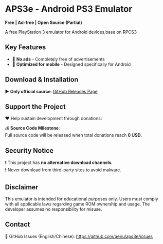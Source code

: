 
# APS3e - Android PS3 Emulator  
**Free | Ad-free | Open Source (Partial)**

A free PlayStation 3 emulator for Android devices,base on RPCS3

## Key Features  
- 🚫 **No ads** - Completely free of advertisements    
- 📱 **Optimized for mobile** - Designed specifically for Android  

## Download & Installation  
▶️ **Only official source**: [GitHub Releases Page](https://github.com/aenu/aps3e/releases)  

## Support the Project  
❤️ Help sustain development through donations:  

💰 **Source Code Milestone**:  
Full source code will be released when total donations reach **0 USD**.  

## Security Notice  
❗ This project has **no alternative download channels**.  
❗ Never download from third-party sites to avoid malware.

## Disclaimer  
This emulator is intended for educational purposes only. Users must comply with all applicable laws regarding game ROM ownership and usage. The developer assumes no responsibility for misuse.

## Contact  
📧 GitHub Issues (English/Chinese): https://github.com/aenu/aps3e/issues  

